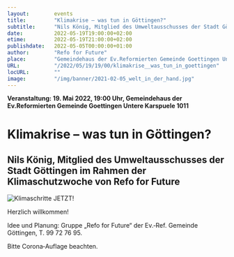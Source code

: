 ```yaml
---
layout:        events
title:         "Klimakrise – was tun in Göttingen?"
subtitle:      "Nils König, Mitglied des Umweltausschusses der Stadt Göttingen im Rahmen der Klimaschutzwoche von Refo for Future"
date:          2022-05-19T19:00:00+02:00
etime:         2022-05-19T21:00:00+02:00
publishdate:   2022-05-05T00:00:00+01:00
author:        "Refo for Future"
place:         "Gemeindehaus der Ev.Reformierten Gemeinde Goettingen Untere Karspuele 1011"
URL:           "/2022/05/19/19/00/klimakrise__was_tun_in_goettingen"
locURL:        ""
image:         "/img/banner/2021-02-05_welt_in_der_hand.jpg"
---
```


**Veranstaltung: 19. Mai 2022, 19:00 Uhr, Gemeindehaus der Ev.Reformierten Gemeinde Goettingen Untere Karspuele 1011**

Klimakrise – was tun in Göttingen?
===========

Nils König, Mitglied des Umweltausschusses der Stadt Göttingen im Rahmen der Klimaschutzwoche von Refo for Future
-----------

![Klimaschritte JETZT!](/img/event/2022-05-15-Klimaschritte_JETZT.png)

Herzlich willkommen!

Idee und Planung: Gruppe „Refo
for Future“ der Ev.‐Ref. Gemeinde
Göttingen, T. 99 72 76 95.

Bitte Corona‐Auflage beachten.

